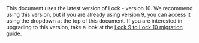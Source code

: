 <div class="alert alert-info">
This document uses the latest version of Lock - version 10. We recommend using this version, but if you are already using version 9, you can access it using the dropdown at the top of this document. If you are interested in upgrading to this version, take a look at the <a href="/libraries/lock/v10/migration-guide">Lock 9 to Lock 10 migration guide</a>.
</div>

